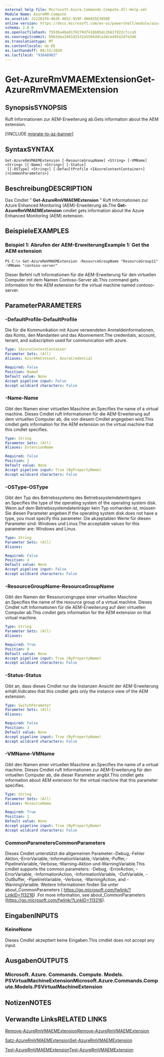 ```yaml
---
external help file: Microsoft.Azure.Commands.Compute.dll-Help.xml
Module Name: AzureRM.Compute
ms.assetid: 212281F0-9A3E-4652-919F-400455E3950E
online version: https://docs.microsoft.com/en-us/powershell/module/azurerm.compute/get-azurermvmaemextension
schema: 2.0.0
ms.openlocfilehash: f5936a4be0170279d7416b05dc2b61fd22cfcca5
ms.sourcegitcommit: b9b2dea3441d1532a5564ddca3dced45424fe2d6
ms.translationtype: MT
ms.contentlocale: de-DE
ms.lasthandoff: 08/15/2020
ms.locfileid: "93848903"
---
```

# <span data-ttu-id="a6e6f-101">Get-AzureRmVMAEMExtension</span><span class="sxs-lookup"><span data-stu-id="a6e6f-101">Get-AzureRmVMAEMExtension</span></span>

## <span data-ttu-id="a6e6f-102">Synopsis</span><span class="sxs-lookup"><span data-stu-id="a6e6f-102">SYNOPSIS</span></span>
<span data-ttu-id="a6e6f-103">Ruft Informationen zur AEM-Erweiterung ab.</span><span class="sxs-lookup"><span data-stu-id="a6e6f-103">Gets information about the AEM extension.</span></span>

[!INCLUDE [migrate-to-az-banner](../../includes/migrate-to-az-banner.md)]

## <span data-ttu-id="a6e6f-104">Syntax</span><span class="sxs-lookup"><span data-stu-id="a6e6f-104">SYNTAX</span></span>

```
Get-AzureRmVMAEMExtension [-ResourceGroupName] <String> [-VMName] <String> [[-Name] <String>] [-Status]
 [[-OSType] <String>] [-DefaultProfile <IAzureContextContainer>] [<CommonParameters>]
```

## <span data-ttu-id="a6e6f-105">Beschreibung</span><span class="sxs-lookup"><span data-stu-id="a6e6f-105">DESCRIPTION</span></span>
<span data-ttu-id="a6e6f-106">Das Cmdlet " **Get-AzureRmVMAEMExtension** " Ruft Informationen zur Azure Enhanced Monitoring (AEM)-Erweiterung ab.</span><span class="sxs-lookup"><span data-stu-id="a6e6f-106">The **Get-AzureRmVMAEMExtension** cmdlet gets information about the Azure Enhanced Monitoring (AEM) extension.</span></span>

## <span data-ttu-id="a6e6f-107">Beispiele</span><span class="sxs-lookup"><span data-stu-id="a6e6f-107">EXAMPLES</span></span>

### <span data-ttu-id="a6e6f-108">Beispiel 1: Abrufen der AEM-Erweiterung</span><span class="sxs-lookup"><span data-stu-id="a6e6f-108">Example 1: Get the AEM extension</span></span>
```
PS C:\> Get-AzureRmVMAEMExtension -ResourceGroupName "ResourceGroup11" -VMName "contoso-server"
```

<span data-ttu-id="a6e6f-109">Dieser Befehl ruft Informationen für die AEM-Erweiterung für den virtuellen Computer mit dem Namen Contoso-Server ab.</span><span class="sxs-lookup"><span data-stu-id="a6e6f-109">This command gets information for the AEM extension for the virtual machine named contoso-server.</span></span>

## <span data-ttu-id="a6e6f-110">Parameter</span><span class="sxs-lookup"><span data-stu-id="a6e6f-110">PARAMETERS</span></span>

### <span data-ttu-id="a6e6f-111">-DefaultProfile</span><span class="sxs-lookup"><span data-stu-id="a6e6f-111">-DefaultProfile</span></span>
<span data-ttu-id="a6e6f-112">Die für die Kommunikation mit Azure verwendeten Anmeldeinformationen, das Konto, den Mandanten und das Abonnement.</span><span class="sxs-lookup"><span data-stu-id="a6e6f-112">The credentials, account, tenant, and subscription used for communication with azure.</span></span>

```yaml
Type: IAzureContextContainer
Parameter Sets: (All)
Aliases: AzureRmContext, AzureCredential

Required: False
Position: Named
Default value: None
Accept pipeline input: False
Accept wildcard characters: False
```

### <span data-ttu-id="a6e6f-113">-Name</span><span class="sxs-lookup"><span data-stu-id="a6e6f-113">-Name</span></span>
<span data-ttu-id="a6e6f-114">Gibt den Namen einer virtuellen Maschine an.</span><span class="sxs-lookup"><span data-stu-id="a6e6f-114">Specifies the name of a virtual machine.</span></span>
<span data-ttu-id="a6e6f-115">Dieses Cmdlet ruft Informationen für die AEM-Erweiterung auf dem virtuellen Computer ab, die von diesem Cmdlet angegeben wird.</span><span class="sxs-lookup"><span data-stu-id="a6e6f-115">This cmdlet gets information for the AEM extension on the virtual machine that this cmdlet specifies.</span></span>

```yaml
Type: String
Parameter Sets: (All)
Aliases: ExtensionName

Required: False
Position: 2
Default value: None
Accept pipeline input: True (ByPropertyName)
Accept wildcard characters: False
```

### <span data-ttu-id="a6e6f-116">-OSType</span><span class="sxs-lookup"><span data-stu-id="a6e6f-116">-OSType</span></span>
<span data-ttu-id="a6e6f-117">Gibt den Typ des Betriebssystems des Betriebssystemdatenträgers an.</span><span class="sxs-lookup"><span data-stu-id="a6e6f-117">Specifies the type of the operating system of the operating system disk.</span></span>
<span data-ttu-id="a6e6f-118">Wenn auf dem Betriebssystemdatenträger kein Typ vorhanden ist, müssen Sie diesen Parameter angeben.</span><span class="sxs-lookup"><span data-stu-id="a6e6f-118">If the operating system disk does not have a type, you must specify this parameter.</span></span>
<span data-ttu-id="a6e6f-119">Die akzeptablen Werte für diesen Parameter sind: Windows und Linux.</span><span class="sxs-lookup"><span data-stu-id="a6e6f-119">The acceptable values for this parameter are: Windows and Linux.</span></span>

```yaml
Type: String
Parameter Sets: (All)
Aliases: 

Required: False
Position: 4
Default value: None
Accept pipeline input: False
Accept wildcard characters: False
```

### <span data-ttu-id="a6e6f-120">-ResourceGroupName</span><span class="sxs-lookup"><span data-stu-id="a6e6f-120">-ResourceGroupName</span></span>
<span data-ttu-id="a6e6f-121">Gibt den Namen der Ressourcengruppe einer virtuellen Maschine an.</span><span class="sxs-lookup"><span data-stu-id="a6e6f-121">Specifies the name of the resource group of a virtual machine.</span></span>
<span data-ttu-id="a6e6f-122">Dieses Cmdlet ruft Informationen für die AEM-Erweiterung auf dem virtuellen Computer ab.</span><span class="sxs-lookup"><span data-stu-id="a6e6f-122">This cmdlet gets information for the AEM extension on that virtual machine.</span></span>

```yaml
Type: String
Parameter Sets: (All)
Aliases: 

Required: True
Position: 0
Default value: None
Accept pipeline input: True (ByPropertyName)
Accept wildcard characters: False
```

### <span data-ttu-id="a6e6f-123">-Status</span><span class="sxs-lookup"><span data-stu-id="a6e6f-123">-Status</span></span>
<span data-ttu-id="a6e6f-124">Gibt an, dass dieses Cmdlet nur die Instanzen Ansicht der AEM-Erweiterung erhält.</span><span class="sxs-lookup"><span data-stu-id="a6e6f-124">Indicates that this cmdlet gets only the instance view of the AEM extension.</span></span>

```yaml
Type: SwitchParameter
Parameter Sets: (All)
Aliases: 

Required: False
Position: 3
Default value: None
Accept pipeline input: True (ByPropertyName)
Accept wildcard characters: False
```

### <span data-ttu-id="a6e6f-125">-VMName</span><span class="sxs-lookup"><span data-stu-id="a6e6f-125">-VMName</span></span>
<span data-ttu-id="a6e6f-126">Gibt den Namen einer virtuellen Maschine an.</span><span class="sxs-lookup"><span data-stu-id="a6e6f-126">Specifies the name of a virtual machine.</span></span>
<span data-ttu-id="a6e6f-127">Dieses Cmdlet ruft Informationen zur AEM-Erweiterung für den virtuellen Computer ab, die dieser Parameter angibt.</span><span class="sxs-lookup"><span data-stu-id="a6e6f-127">This cmdlet gets information about AEM extension for the virtual machine that this parameter specifies.</span></span>

```yaml
Type: String
Parameter Sets: (All)
Aliases: ResourceName

Required: True
Position: 1
Default value: None
Accept pipeline input: True (ByPropertyName)
Accept wildcard characters: False
```

### <span data-ttu-id="a6e6f-128">CommonParameters</span><span class="sxs-lookup"><span data-stu-id="a6e6f-128">CommonParameters</span></span>
<span data-ttu-id="a6e6f-129">Dieses Cmdlet unterstützt die allgemeinen Parameter:-Debug,-Fehler Aktion,-ErrorVariable,-InformationVariable,-Variable,-Puffer,-PipelineVariable,-Verbose,-Warning-Aktion und-WarningVariable.</span><span class="sxs-lookup"><span data-stu-id="a6e6f-129">This cmdlet supports the common parameters: -Debug, -ErrorAction, -ErrorVariable, -InformationAction, -InformationVariable, -OutVariable, -OutBuffer, -PipelineVariable, -Verbose, -WarningAction, and -WarningVariable.</span></span> <span data-ttu-id="a6e6f-130">Weitere Informationen finden Sie unter about_CommonParameters ( https://go.microsoft.com/fwlink/?LinkID=113216) .</span><span class="sxs-lookup"><span data-stu-id="a6e6f-130">For more information, see about_CommonParameters (https://go.microsoft.com/fwlink/?LinkID=113216).</span></span>

## <span data-ttu-id="a6e6f-131">Eingaben</span><span class="sxs-lookup"><span data-stu-id="a6e6f-131">INPUTS</span></span>

### <span data-ttu-id="a6e6f-132">Keine</span><span class="sxs-lookup"><span data-stu-id="a6e6f-132">None</span></span>
<span data-ttu-id="a6e6f-133">Dieses Cmdlet akzeptiert keine Eingaben.</span><span class="sxs-lookup"><span data-stu-id="a6e6f-133">This cmdlet does not accept any input.</span></span>

## <span data-ttu-id="a6e6f-134">Ausgaben</span><span class="sxs-lookup"><span data-stu-id="a6e6f-134">OUTPUTS</span></span>

### <span data-ttu-id="a6e6f-135">Microsoft. Azure. Commands. Compute. Models. PSVirtualMachineExtension</span><span class="sxs-lookup"><span data-stu-id="a6e6f-135">Microsoft.Azure.Commands.Compute.Models.PSVirtualMachineExtension</span></span>

## <span data-ttu-id="a6e6f-136">Notizen</span><span class="sxs-lookup"><span data-stu-id="a6e6f-136">NOTES</span></span>

## <span data-ttu-id="a6e6f-137">Verwandte Links</span><span class="sxs-lookup"><span data-stu-id="a6e6f-137">RELATED LINKS</span></span>

[<span data-ttu-id="a6e6f-138">Remove-AzureRmVMAEMExtension</span><span class="sxs-lookup"><span data-stu-id="a6e6f-138">Remove-AzureRmVMAEMExtension</span></span>](./Remove-AzureRmVMAEMExtension.md)

[<span data-ttu-id="a6e6f-139">Satz-AzureRmVMAEMExtension</span><span class="sxs-lookup"><span data-stu-id="a6e6f-139">Set-AzureRmVMAEMExtension</span></span>](./Set-AzureRmVMAEMExtension.md)

[<span data-ttu-id="a6e6f-140">Test-AzureRmVMAEMExtension</span><span class="sxs-lookup"><span data-stu-id="a6e6f-140">Test-AzureRmVMAEMExtension</span></span>](./Test-AzureRmVMAEMExtension.md)


